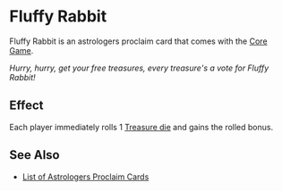 # Fluffy Rabbit

Fluffy Rabbit is an astrologers proclaim card that comes with the [Core Game](../content.md).

*Hurry, hurry, get your free treasures, every treasure's a vote for Fluffy Rabbit!*


## Effect

Each player immediately rolls 1 [Treasure die](../dice.md#treasure-die) and gains the rolled bonus.


## See Also

- [List of Astrologers Proclaim Cards](index.md)

